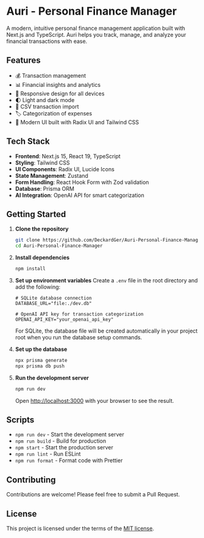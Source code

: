 # Auri - Personal Finance Manager

A modern, intuitive personal finance management application built with Next.js and TypeScript. Auri helps you track, manage, and analyze your financial transactions with ease.

## Features

- 💰 Transaction management
- 📊 Financial insights and analytics
- 📱 Responsive design for all devices
- 🌓 Light and dark mode
- 🔄 CSV transaction import
- 🏷 Categorization of expenses
- 🎨 Modern UI built with Radix UI and Tailwind CSS

## Tech Stack

- **Frontend**: Next.js 15, React 19, TypeScript
- **Styling**: Tailwind CSS
- **UI Components**: Radix UI, Lucide Icons
- **State Management**: Zustand
- **Form Handling**: React Hook Form with Zod validation
- **Database**: Prisma ORM
- **AI Integration**: OpenAI API for smart categorization

## Getting Started

1. **Clone the repository**

   ```bash
   git clone https://github.com/DeckardGer/Auri-Personal-Finance-Manager.git
   cd Auri-Personal-Finance-Manager
   ```

2. **Install dependencies**

   ```bash
   npm install
   ```

3. **Set up environment variables**
   Create a `.env` file in the root directory and add the following:

   ```env
   # SQLite database connection
   DATABASE_URL="file:./dev.db"

   # OpenAI API key for transaction categorization
   OPENAI_API_KEY="your_openai_api_key"
   ```

   For SQLite, the database file will be created automatically in your project root when you run the database setup commands.

4. **Set up the database**

   ```bash
   npx prisma generate
   npx prisma db push
   ```

5. **Run the development server**

   ```bash
   npm run dev
   ```

   Open [http://localhost:3000](http://localhost:3000) with your browser to see the result.

## Scripts

- `npm run dev` - Start the development server
- `npm run build` - Build for production
- `npm start` - Start the production server
- `npm run lint` - Run ESLint
- `npm run format` - Format code with Prettier

## Contributing

Contributions are welcome! Please feel free to submit a Pull Request.

## License

This project is licensed under the terms of the [MIT license](LICENSE).
